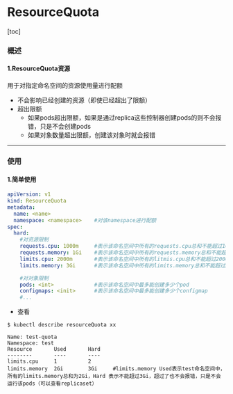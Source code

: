 # ResourceQuota

[toc]

### 概述

#### 1.ResourceQuota资源
用于对指定命名空间的资源使用量进行配额

* 不会影响已经创建的资源（即使已经超出了限额）
* 超出限额
  * 如果pods超出限额，如果是通过replica这些控制器创建pods的则不会报错，只是不会创建pods
  * 如果对象数量超出限额，创建该对象时就会报错

***

### 使用

#### 1.简单使用
```yaml
apiVersion: v1
kind: ResourceQuota
metadata:
  name: <name>
  namespace: <namespace>    #对该namespace进行配额
spec:
  hard:
    #对资源限制
    requests.cpu: 1000m     #表示该命名空间中所有的requests.cpu总和不能超过10000m
    requests.memory: 1Gi    #表示该命名空间中所有的requests.memory总和不能超过1Gi
    limits.cpu: 2000m       #表示该命名空间中所有的litmis.cpu总和不能超过2000m
    limits.memory: 3Gi      #表示该命名空间中所有的limits.memory总和不能超过2Gi

    #对对象限制
    pods: <int>             #表示该命名空间中最多能创建多少个pod
    configmaps: <init>      #表示该命名空间中最多能创建多少个configmap
    #...
```

* 查看
```shell
$ kubectl describe resourceQuota xx

Name: test-quota
Namespace: test
Resource       Used       Hard
--------       ----       ----
limits.cpu     1          2
limits.memory  2Gi        3Gi     #limits.memory Used表示test命名空间中，所有的limits.memory总和为2Gi，Hard 表示不能超过3Gi，超过了也不会报错，只是不会运行该pods（可以查看replicaset）
```
